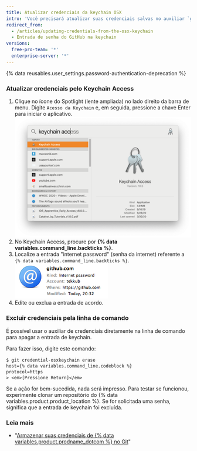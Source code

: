 ```yaml
---
title: Atualizar credenciais da keychain OSX
intro: 'Você precisará atualizar suas credenciais salvas no auxiliar `git-credential-osxkeychain` se você alterar seu nome de usuário, senha ou token de acesso pessoal no {% data variables.product.product_name %}.'
redirect_from:
  - /articles/updating-credentials-from-the-osx-keychain
  - Entrada de senha do GitHub na keychain
versions:
  free-pro-team: '*'
  enterprise-server: '*'
---
```


{% data reusables.user_settings.password-authentication-deprecation %}

### Atualizar credenciais pelo Keychain Access

1. Clique no ícone do Spotlight (lente ampliada) no lado direito da barra de menu. Digite `Acesso da Keychain` e, em seguida, pressione a chave Enter para iniciar o aplicativo. ![Barra de pesquisa do Spotlight](/assets/images/help/setup/keychain-access.png)
2. No Keychain Access, procure por **{% data variables.command_line.backticks %}**.
3. Localize a entrada "internet password" (senha da internet) referente a `{% data variables.command_line.backticks %}`. ![Entrada de senha do GitHub na keychain](/assets/images/help/setup/keychain-entry.png)
4. Edite ou exclua a entrada de acordo.

### Excluir credenciais pela linha de comando

É possível usar o auxiliar de credenciais diretamente na linha de comando para apagar a entrada de keychain.

Para fazer isso, digite este comando:

```shell
$ git credential-osxkeychain erase
host={% data variables.command_line.codeblock %}
protocol=https
> <em>[Pressione Return]</em>
```

Se a ação for bem-sucedida, nada será impresso. Para testar se funcionou, experimente clonar um repositório do {% data variables.product.product_location %}. Se for solicitada uma senha, significa que a entrada de keychain foi excluída.

### Leia mais

- "[Armazenar suas credenciais de {% data variables.product.prodname_dotcom %} no Git](/github/using-git/caching-your-github-credentials-in-git/)"
